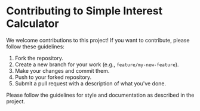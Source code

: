# Contributing to Simple Interest Calculator

We welcome contributions to this project! If you want to contribute, please follow these guidelines:

1. Fork the repository.
2. Create a new branch for your work (e.g., `feature/my-new-feature`).
3. Make your changes and commit them.
4. Push to your forked repository.
5. Submit a pull request with a description of what you've done.

Please follow the guidelines for style and documentation as described in the project.
